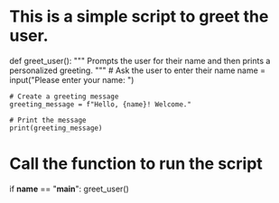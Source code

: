 # This is a simple script to greet the user.

def greet_user():
    """
    Prompts the user for their name and then prints a personalized greeting.
    """
    # Ask the user to enter their name
    name = input("Please enter your name: ")

    # Create a greeting message
    greeting_message = f"Hello, {name}! Welcome."

    # Print the message
    print(greeting_message)

# Call the function to run the script
if __name__ == "__main__":
    greet_user()
